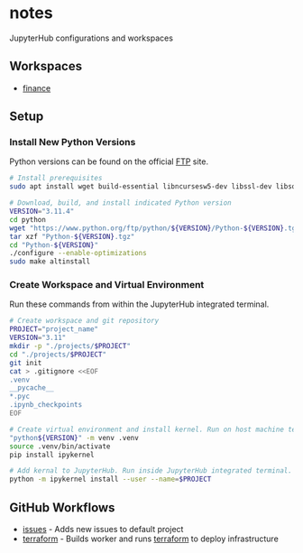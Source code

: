 # notes
JupyterHub configurations and workspaces

## Workspaces
- [finance](https://github.com/cptchloroplast/finance)

## Setup

### Install New Python Versions
Python versions can be found on the official [FTP](https://www.python.org/ftp/python/) site.
```bash
# Install prerequisites
sudo apt install wget build-essential libncursesw5-dev libssl-dev libsqlite3-dev tk-dev libgdbm-dev libc6-dev libbz2-dev libffi-dev zlib1g-dev -y

# Download, build, and install indicated Python version
VERSION="3.11.4"
cd python
wget "https://www.python.org/ftp/python/${VERSION}/Python-${VERSION}.tgz"
tar xzf "Python-${VERSION}.tgz" 
cd "Python-${VERSION}"
./configure --enable-optimizations 
sudo make altinstall
```

### Create Workspace and Virtual Environment
Run these commands from within the JupyterHub integrated terminal.
```bash
# Create workspace and git repository
PROJECT="project_name"
VERSION="3.11"
mkdir -p "./projects/$PROJECT"
cd "./projects/$PROJECT"
git init
cat > .gitignore <<EOF
.venv
__pycache__
*.pyc
.ipynb_checkpoints
EOF

# Create virtual environment and install kernel. Run on host machine terminal.
"python${VERSION}" -m venv .venv
source .venv/bin/activate
pip install ipykernel

# Add kernal to JupyterHub. Run inside JupyterHub integrated terminal.
python -m ipykernel install --user --name=$PROJECT
```

## GitHub Workflows
- [issues](.github/workflows/issues.yaml) - Adds new issues to default project
- [terraform](.github/workflows/terraform.yaml) - Builds worker and runs [terraform](./terraform/) to deploy infrastructure